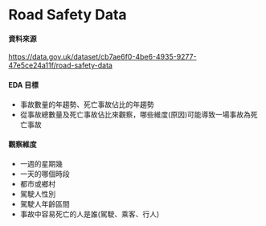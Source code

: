 # Road Safety Data
#### 資料來源
https://data.gov.uk/dataset/cb7ae6f0-4be6-4935-9277-47e5ce24a11f/road-safety-data

#### EDA 目標
- 事故數量的年趨勢、死亡事故佔比的年趨勢
- 從事故總數量及死亡事故佔比來觀察，哪些維度(原因)可能導致一場事故為死亡事故

#### 觀察維度
- 一週的星期幾
- 一天的哪個時段
- 都市或鄉村
- 駕駛人性別
- 駕駛人年齡區間
- 事故中容易死亡的人是誰(駕駛、乘客、行人)